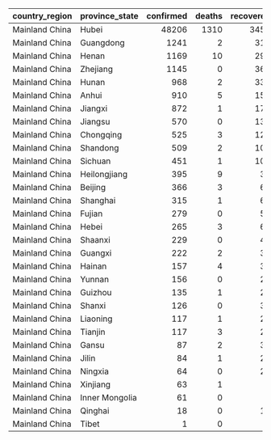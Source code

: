 

|country_region |province_state | confirmed| deaths| recovered| confirmed_pct| death_rate| recovery_rate|
|:--------------|:--------------|---------:|------:|---------:|-------------:|----------:|-------------:|
|Mainland China |Hubei          |     48206|   1310|      3459|         79.86|       2.72|          7.18|
|Mainland China |Guangdong      |      1241|      2|       314|          2.06|       0.16|         25.30|
|Mainland China |Henan          |      1169|     10|       296|          1.94|       0.86|         25.32|
|Mainland China |Zhejiang       |      1145|      0|       360|          1.90|       0.00|         31.44|
|Mainland China |Hunan          |       968|      2|       339|          1.60|       0.21|         35.02|
|Mainland China |Anhui          |       910|      5|       157|          1.51|       0.55|         17.25|
|Mainland China |Jiangxi        |       872|      1|       170|          1.44|       0.11|         19.50|
|Mainland China |Jiangsu        |       570|      0|       139|          0.94|       0.00|         24.39|
|Mainland China |Chongqing      |       525|      3|       128|          0.87|       0.57|         24.38|
|Mainland China |Shandong       |       509|      2|       105|          0.84|       0.39|         20.63|
|Mainland China |Sichuan        |       451|      1|       104|          0.75|       0.22|         23.06|
|Mainland China |Heilongjiang   |       395|      9|        33|          0.65|       2.28|          8.35|
|Mainland China |Beijing        |       366|      3|        69|          0.61|       0.82|         18.85|
|Mainland China |Shanghai       |       315|      1|        62|          0.52|       0.32|         19.68|
|Mainland China |Fujian         |       279|      0|        57|          0.46|       0.00|         20.43|
|Mainland China |Hebei          |       265|      3|        68|          0.44|       1.13|         25.66|
|Mainland China |Shaanxi        |       229|      0|        46|          0.38|       0.00|         20.09|
|Mainland China |Guangxi        |       222|      2|        33|          0.37|       0.90|         14.86|
|Mainland China |Hainan         |       157|      4|        30|          0.26|       2.55|         19.11|
|Mainland China |Yunnan         |       156|      0|        27|          0.26|       0.00|         17.31|
|Mainland China |Guizhou        |       135|      1|        27|          0.22|       0.74|         20.00|
|Mainland China |Shanxi         |       126|      0|        33|          0.21|       0.00|         26.19|
|Mainland China |Liaoning       |       117|      1|        22|          0.19|       0.85|         18.80|
|Mainland China |Tianjin        |       117|      3|        21|          0.19|       2.56|         17.95|
|Mainland China |Gansu          |        87|      2|        34|          0.14|       2.30|         39.08|
|Mainland China |Jilin          |        84|      1|        24|          0.14|       1.19|         28.57|
|Mainland China |Ningxia        |        64|      0|        24|          0.11|       0.00|         37.50|
|Mainland China |Xinjiang       |        63|      1|         6|          0.10|       1.59|          9.52|
|Mainland China |Inner Mongolia |        61|      0|         6|          0.10|       0.00|          9.84|
|Mainland China |Qinghai        |        18|      0|        11|          0.03|       0.00|         61.11|
|Mainland China |Tibet          |         1|      0|         1|          0.00|       0.00|        100.00|
